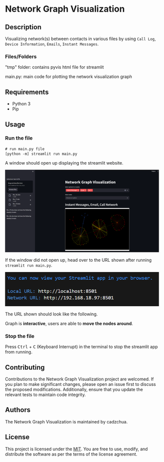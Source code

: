 # Network Graph Visualization

## Description

Visualizing network(s) between contacts in various files by using `Call Log`, `Device Information`, `Emails`, `Instant Messages`.

### Files/Folders

"tmp" folder: contains pyvis html file for streamlit

main.py: main code for plotting the network visualization graph

## Requirements

- Python 3
- Pip

## Usage

### Run the file

```shell
# run main.py file
[python -m] streamlit run main.py
```

A window should open up displaying the streamlit website.

![Website!](network_graph_visualisation.png)

If the window did not open up, head over to the URL shown after running `streamlit run main.py`.

![URL!](network_url.png)

The URL shown should look like the following.

Graph is **interactive**, users are able to **move the nodes around**.

### Stop the file

Press <kbd>Ctrl</kbd> + <kbd>C</kbd> (Keyboard Interrupt) in the terminal to stop the streamlit app from running.

## Contributing

Contributions to the Network Graph Visualization project are welcomed. If you plan to make significant changes, please open an issue first to discuss the proposed modifications.
Additionally, ensure that you update the relevant tests to maintain code integrity.

## Authors

The Network Graph Visualization is maintained by cadzchua.

## License

This project is licensed under the [MIT](LICENSE). You are free to use, modify, and distribute the software as per the terms of the license agreement.
